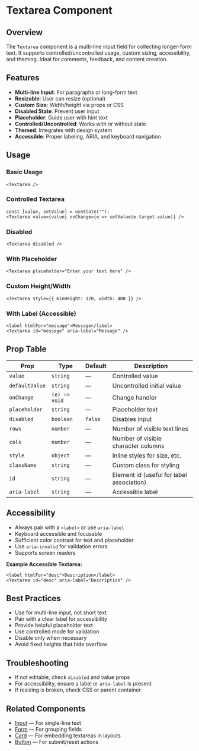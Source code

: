 # Textarea Component

## Overview

The `Textarea` component is a multi-line input field for collecting longer-form text. It supports controlled/uncontrolled usage, custom sizing, accessibility, and theming. Ideal for comments, feedback, and content creation.

## Features
- **Multi-line Input**: For paragraphs or long-form text
- **Resizable**: User can resize (optional)
- **Custom Size**: Width/height via props or CSS
- **Disabled State**: Prevent user input
- **Placeholder**: Guide user with hint text
- **Controlled/Uncontrolled**: Works with or without state
- **Themed**: Integrates with design system
- **Accessible**: Proper labeling, ARIA, and keyboard navigation

## Usage

### Basic Usage
```tsx
<Textarea />
```

### Controlled Textarea
```tsx
const [value, setValue] = useState("");
<Textarea value={value} onChange={e => setValue(e.target.value)} />
```

### Disabled
```tsx
<Textarea disabled />
```

### With Placeholder
```tsx
<Textarea placeholder="Enter your text here" />
```

### Custom Height/Width
```tsx
<Textarea style={{ minHeight: 120, width: 400 }} />
```

### With Label (Accessible)
```tsx
<label htmlFor="message">Message</label>
<Textarea id="message" aria-label="Message" />
```

## Prop Table
| Prop         | Type           | Default   | Description                                        |
|--------------|----------------|-----------|----------------------------------------------------|
| `value`      | `string`       | —         | Controlled value                                   |
| `defaultValue`| `string`      | —         | Uncontrolled initial value                         |
| `onChange`   | `(e) => void`  | —         | Change handler                                     |
| `placeholder`| `string`       | —         | Placeholder text                                   |
| `disabled`   | `boolean`      | `false`   | Disables input                                     |
| `rows`       | `number`       | —         | Number of visible text lines                       |
| `cols`       | `number`       | —         | Number of visible character columns                |
| `style`      | `object`       | —         | Inline styles for size, etc.                       |
| `className`  | `string`       | —         | Custom class for styling                           |
| `id`         | `string`       | —         | Element id (useful for label association)          |
| `aria-label` | `string`       | —         | Accessible label                                   |

## Accessibility
- Always pair with a `<label>` or use `aria-label`
- Keyboard accessible and focusable
- Sufficient color contrast for text and placeholder
- Use `aria-invalid` for validation errors
- Supports screen readers

**Example Accessible Textarea:**
```tsx
<label htmlFor="desc">Description</label>
<Textarea id="desc" aria-label="Description" />
```

## Best Practices
- Use for multi-line input, not short text
- Pair with a clear label for accessibility
- Provide helpful placeholder text
- Use controlled mode for validation
- Disable only when necessary
- Avoid fixed heights that hide overflow

## Troubleshooting
- If not editable, check `disabled` and value props
- For accessibility, ensure a label or `aria-label` is present
- If resizing is broken, check CSS or parent container

## Related Components
- [Input](./input.md) — For single-line text
- [Form](./form.md) — For grouping fields
- [Card](./card.md) — For embedding textareas in layouts
- [Button](./button.md) — For submit/reset actions